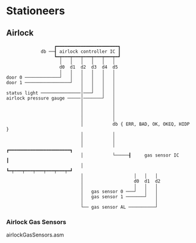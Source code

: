 # Stationeers
## Airlock

                      ┏━━━━━━━━━━━━━━━━━━━━━━━┓
                 db ──┨ airlock controller IC ┃
                      ┗━┯━━━┯━━━┯━━━┯━━━┯━━━┯━┛
                        │   │   │   │   │   │   
                        d0  d1  d2  d3  d4  d5    
                        │   │   │   │   │   │   
    door 0 ─────────────┘   │   │   │   │   │
    door 1 ─────────────────┘   │   │   │   │
                                │   │   │   │
    status light ───────────────│───┘   │   │
    airlock pressure gauge ─────│───────┘   │
                                │           │
                                │           │
                                │           │
                                │           │
                                │           db { ERR, BAD, OK, OKEQ, HIDP }
                                │           │
                                │           │
                                │           │     ┏━━━━━━━━━━━━━━━━━━━━━━━┓
                                │           └─────┨     gas sensor IC     ┃
                                │                 ┗━┯━━━┯━━━┯━━━┯━━━┯━━━┯━┛
                                │                   │   │   │  
                                │                   d0  d1  d2  
                                │                   │   │   │
                                │   gas sensor 0 ───┘   │   │
                                │   gas sensor 1 ───────┘   │
                                │                           │
                                └── gas sensor AL ──────────┘
                                
            
### Airlock Gas Sensors
airlockGasSensors.asm

